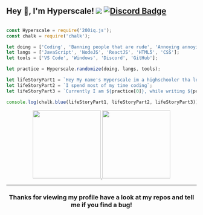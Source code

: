 
## Hey 👋, I'm Hyperscale! ![](https://komarev.com/ghpvc/?username=Hyperscale1&label=Views&color=lightgrey&style=flat) [![Discord Badge](https://img.shields.io/badge/-Discord-9B9B9B?style=flat-square&logo=Discord&logoColor=white)](https://discord.gg/zJqsqFfzXT) 

```js

const Hyperscale = require('200iq.js');
const chalk = require('chalk');

let doing = ['Coding', 'Banning people that are rude', 'Annoying annoying people', 'Being Cool'];
let langs = ['JavaScript', 'NodeJS', 'ReactJS', 'HTML5', 'CSS'];
let tools = ['VS Code', 'Windows', 'Discord', 'GitHub'];

let practice = Hyperscale.randomize(doing, langs, tools);

let lifeStoryPart1 = `Hey My name's Hyperscale im a highschooler tha loves coding `;
let lifeStoryPart2 = `I spend most of my time coding`;
let lifeStoryPart3 = `Currently I am ${practice[0]}, while writing ${practice[1]} on ${practice[2]}`;

console.log(chalk.blue(lifeStoryPart1, lifeStoryPart2, lifeStoryPart3));

```

<p align="center">
<a href="https://github.com/Hyperscale1">
  <img height="180em" src="https://github-readme-stats.vercel.app/api?username=Hyperscale1&show_icons=true&title_color=5865F2&icon_color=5865F2&text_color=FFFFFF&bg_color=171B23&include_all_commits=true&count_private=true"/>
  <img height="180em" src="https://github-readme-stats.vercel.app/api/top-langs/?username=Hyperscale1&layout=compact&langs_count=8&title_color=5865F2&icon_color=5865F2&text_color=FFFFFF&bg_color=171B23"/>
</a>
</p>

---

<h3 align=center>Thanks for viewing my profile have a look at my repos and tell me if you find a bug!</h3>

